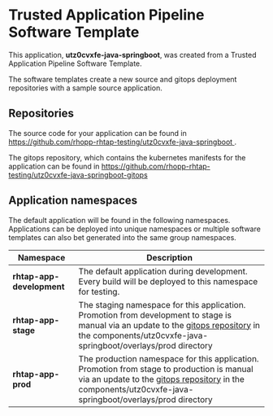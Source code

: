 # Trusted Application Pipeline Software Template

This application, **utz0cvxfe-java-springboot**, was created from a Trusted Application Pipeline Software Template.

The software templates create a new source and gitops deployment repositories with a sample source application. 

## Repositories

The source code for your application can be found in [https://github.com/rhopp-rhtap-testing/utz0cvxfe-java-springboot ](https://github.com/rhopp-rhtap-testing/utz0cvxfe-java-springboot ).
 
The gitops repository, which contains the kubernetes manifests for the application can be found in 
[https://github.com/rhopp-rhtap-testing/utz0cvxfe-java-springboot-gitops ](https://github.com/rhopp-rhtap-testing/utz0cvxfe-java-springboot-gitops ) 

## Application namespaces 

The default application will be found in the following namespaces. Applications can be deployed into unique namespaces or multiple software templates can also bet generated into the same group namespaces.  

|  Namespace   |  Description   |  
| -------- | -------- |   
| **rhtap-app-development** | The default application during development. Every build will be deployed to this namespace for testing. | 
| **rhtap-app-stage** | The staging namespace for this application. Promotion from development to stage is manual via an update to the [gitops repository](https://github.com/rhopp-rhtap-testing/utz0cvxfe-java-springboot-gitops ) in the components/utz0cvxfe-java-springboot/overlays/prod directory |  
| **rhtap-app-prod** | The production namespace for this application. Promotion from stage to production is manual via an update to the [gitops repository](https://github.com/rhopp-rhtap-testing/utz0cvxfe-java-springboot-gitops ) in the components/utz0cvxfe-java-springboot/overlays/prod directory | 